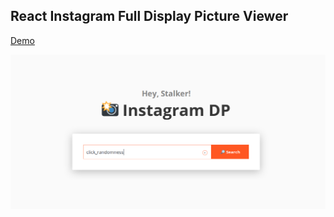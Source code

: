 ## React Instagram Full Display Picture Viewer

[Demo](https://jawwadzafar.github.io/react-instagram-dp/)


![main screen](https://raw.githubusercontent.com/iamaamir/react-instagram-dp/useHooks/demo/main_screen.png) 
